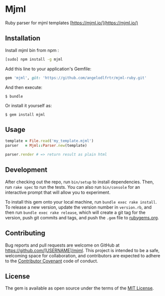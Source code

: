 # Mjml

Ruby parser for mjml templates [https://mjml.io/](https://mjml.io/)

## Installation

Install mjml bin from npm :

```bash
[sudo] npm install -g mjml
```

Add this line to your application's Gemfile:

```ruby
gem 'mjml', git: 'https://github.com/angelodlfrtr/mjml-ruby.git'
```

And then execute:

    $ bundle

Or install it yourself as:

    $ gem install mjml

## Usage

```ruby
template = File.read('my_template.mjml')
parser   = Mjml::Parser.new(template)

parser.render # => return result as plain html
```

## Development

After checking out the repo, run `bin/setup` to install dependencies. Then, run `rake spec` to run the tests. You can also run `bin/console` for an interactive prompt that will allow you to experiment.

To install this gem onto your local machine, run `bundle exec rake install`. To release a new version, update the version number in `version.rb`, and then run `bundle exec rake release`, which will create a git tag for the version, push git commits and tags, and push the `.gem` file to [rubygems.org](https://rubygems.org).

## Contributing

Bug reports and pull requests are welcome on GitHub at https://github.com/[USERNAME]/mjml. This project is intended to be a safe, welcoming space for collaboration, and contributors are expected to adhere to the [Contributor Covenant](http://contributor-covenant.org) code of conduct.


## License

The gem is available as open source under the terms of the [MIT License](http://opensource.org/licenses/MIT).

